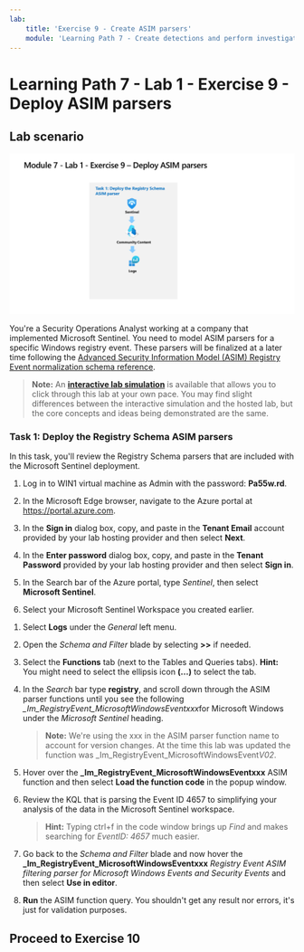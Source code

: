 ```yaml
---
lab:
    title: 'Exercise 9 - Create ASIM parsers'
    module: 'Learning Path 7 - Create detections and perform investigations using Microsoft Sentinel'
---
```


# Learning Path 7 - Lab 1 - Exercise 9 - Deploy ASIM parsers

## Lab scenario

![Lab overview.](../Media/SC-200-Lab_Diagrams_Mod7_L1_Ex9.png)

You're a Security Operations Analyst working at a company that implemented Microsoft Sentinel. You need to model ASIM parsers for a specific Windows registry event. These parsers will be finalized at a later time following the [Advanced Security Information Model (ASIM) Registry Event normalization schema reference](https://docs.microsoft.com/en-us/azure/sentinel/registry-event-normalization-schema).

>**Note:** An **[interactive lab simulation](https://mslabs.cloudguides.com/guides/SC-200%20Lab%20Simulation%20-%20Create%20Advanced%20Security%20Information%20Model%20Parsers)** is available that allows you to click through this lab at your own pace. You may find slight differences between the interactive simulation and the hosted lab, but the core concepts and ideas being demonstrated are the same. 

### Task 1: Deploy the Registry Schema ASIM parsers

In this task, you'll review the Registry Schema parsers that are included with the Microsoft Sentinel deployment.

1. Log in to WIN1 virtual machine as Admin with the password: **Pa55w.rd**.  

1. In the Microsoft Edge browser, navigate to the Azure portal at https://portal.azure.com.

1. In the **Sign in** dialog box, copy, and paste in the **Tenant Email** account provided by your lab hosting provider and then select **Next**.

1. In the **Enter password** dialog box, copy, and paste in the **Tenant Password** provided by your lab hosting provider and then select **Sign in**.

1. In the Search bar of the Azure portal, type *Sentinel*, then select **Microsoft Sentinel**.

1. Select your Microsoft Sentinel Workspace you created earlier.

<!--- 1. In the Edge browser, open a new tab (Ctrl+T) and navigate to the Microsoft Sentinel GitHub ASIM page <https://github.com/Azure/Azure-Sentinel/tree/master/ASIM>.

 1. On the right pane, select the **Onboard community content** link. This will open a new tab in the Edge Browser for Microsoft Sentinel GitHub content. **Hint:** You might need to scroll right to see the link. Alternatively, follow this link instead: [Microsoft Sentinel on GitHub](https://github.com/Azure/Azure-Sentinel).

    >**Note:** In the **ASIM** folder you can deploy templates that contain all ASIM parsers, but we will only focus on the Registry Schema.

1. Scroll down and next to **Registry Event**, select the **Deploy to Azure** button.

1. For *Resource Group*, select **RG-Defender** where your Sentinel workspace resides.

1. For *Workspace*, type your Sentinel workspace name, like *uniquenameDefender*.

1. Leave the other default values and select **Review + create**.

1. Select **Create** to deploy the template. Notice the Names of the different resources. 

1. After the deployment completes return to the *Microsoft Sentinel* tab. --->

1. Select **Logs** under the *General* left menu.

1. Open the *Schema and Filter* blade by selecting **>>** if needed.

1. Select the **Functions** tab (next to the Tables and Queries tabs). **Hint:** You might need to select the ellipsis icon **(...)** to select the tab.

1. In the *Search* bar type **registry**, and scroll down through the ASIM parser functions until you see the following *_Im_RegistryEvent_MicrosoftWindowsEventxxx*for Microsoft Windows under the *Microsoft Sentinel* heading.

    >**Note:** We're using the xxx in the ASIM parser function name to account for version changes. At the time this lab was updated the function was _Im_RegistryEvent_MicrosoftWindowsEvent*V02*.

1. Hover over the **_Im_RegistryEvent_MicrosoftWindowsEventxxx** ASIM function and then select **Load the function code** in the popup window.

1. Review the KQL that is parsing the Event ID 4657 to simplifying your analysis of the data in the Microsoft Sentinel workspace.

    >**Hint:** Typing ctrl+f in the code window brings up *Find* and makes searching for *EventID: 4657* much easier.

1. Go back to the *Schema and Filter* blade and now hover the **_Im_RegistryEvent_MicrosoftWindowsEventxxx** *Registry Event ASIM filtering parser for Microsoft Windows Events and Security Events* and then select **Use in editor**.

1. **Run** the ASIM function query. You shouldn't get any result nor errors, it's just for validation purposes.

## Proceed to Exercise 10